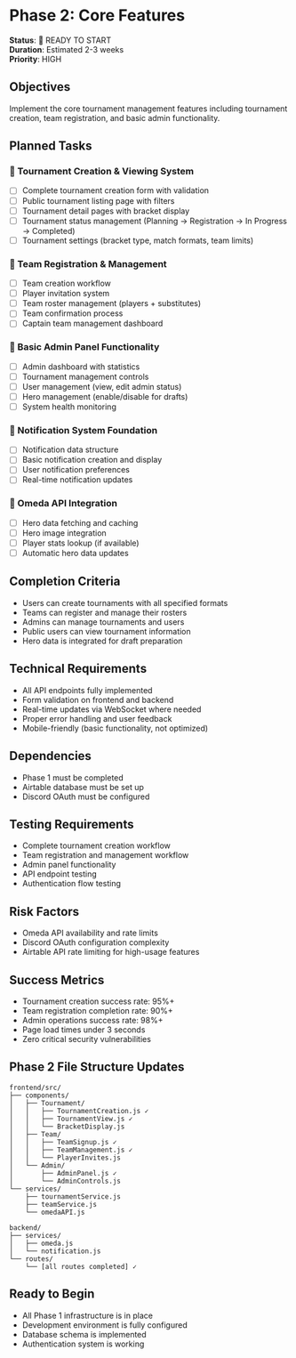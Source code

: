 # Phase 2: Core Features

**Status**: 🔄 READY TO START  
**Duration**: Estimated 2-3 weeks  
**Priority**: HIGH  

## Objectives
Implement the core tournament management features including tournament creation, team registration, and basic admin functionality.

## Planned Tasks

### 🔲 Tournament Creation & Viewing System
- [ ] Complete tournament creation form with validation
- [ ] Public tournament listing page with filters
- [ ] Tournament detail pages with bracket display
- [ ] Tournament status management (Planning → Registration → In Progress → Completed)
- [ ] Tournament settings (bracket type, match formats, team limits)

### 🔲 Team Registration & Management
- [ ] Team creation workflow
- [ ] Player invitation system
- [ ] Team roster management (players + substitutes)
- [ ] Team confirmation process
- [ ] Captain team management dashboard

### 🔲 Basic Admin Panel Functionality
- [ ] Admin dashboard with statistics
- [ ] Tournament management controls
- [ ] User management (view, edit admin status)
- [ ] Hero management (enable/disable for drafts)
- [ ] System health monitoring

### 🔲 Notification System Foundation
- [ ] Notification data structure
- [ ] Basic notification creation and display
- [ ] User notification preferences
- [ ] Real-time notification updates

### 🔲 Omeda API Integration
- [ ] Hero data fetching and caching
- [ ] Hero image integration
- [ ] Player stats lookup (if available)
- [ ] Automatic hero data updates

## Completion Criteria
- Users can create tournaments with all specified formats
- Teams can register and manage their rosters
- Admins can manage tournaments and users
- Public users can view tournament information
- Hero data is integrated for draft preparation

## Technical Requirements
- All API endpoints fully implemented
- Form validation on frontend and backend
- Real-time updates via WebSocket where needed
- Proper error handling and user feedback
- Mobile-friendly (basic functionality, not optimized)

## Dependencies
- Phase 1 must be completed
- Airtable database must be set up
- Discord OAuth must be configured

## Testing Requirements
- Complete tournament creation workflow
- Team registration and management workflow
- Admin panel functionality
- API endpoint testing
- Authentication flow testing

## Risk Factors
- Omeda API availability and rate limits
- Discord OAuth configuration complexity
- Airtable API rate limiting for high-usage features

## Success Metrics
- Tournament creation success rate: 95%+
- Team registration completion rate: 90%+
- Admin operations success rate: 98%+
- Page load times under 3 seconds
- Zero critical security vulnerabilities

## Phase 2 File Structure Updates
```
frontend/src/
├── components/
│   ├── Tournament/
│   │   ├── TournamentCreation.js ✓
│   │   ├── TournamentView.js ✓
│   │   └── BracketDisplay.js
│   ├── Team/
│   │   ├── TeamSignup.js ✓
│   │   ├── TeamManagement.js ✓
│   │   └── PlayerInvites.js
│   └── Admin/
│       ├── AdminPanel.js ✓
│       └── AdminControls.js
└── services/
    ├── tournamentService.js
    ├── teamService.js
    └── omedaAPI.js

backend/
├── services/
│   ├── omeda.js
│   └── notification.js
└── routes/
    └── [all routes completed] ✓
```

## Ready to Begin
- All Phase 1 infrastructure is in place
- Development environment is fully configured
- Database schema is implemented
- Authentication system is working